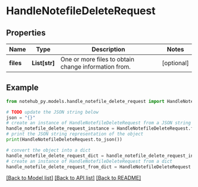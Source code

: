 # HandleNotefileDeleteRequest


## Properties

Name | Type | Description | Notes
------------ | ------------- | ------------- | -------------
**files** | **List[str]** | One or more files to obtain change information from. | [optional] 

## Example

```python
from notehub_py.models.handle_notefile_delete_request import HandleNotefileDeleteRequest

# TODO update the JSON string below
json = "{}"
# create an instance of HandleNotefileDeleteRequest from a JSON string
handle_notefile_delete_request_instance = HandleNotefileDeleteRequest.from_json(json)
# print the JSON string representation of the object
print(HandleNotefileDeleteRequest.to_json())

# convert the object into a dict
handle_notefile_delete_request_dict = handle_notefile_delete_request_instance.to_dict()
# create an instance of HandleNotefileDeleteRequest from a dict
handle_notefile_delete_request_from_dict = HandleNotefileDeleteRequest.from_dict(handle_notefile_delete_request_dict)
```
[[Back to Model list]](../README.md#documentation-for-models) [[Back to API list]](../README.md#documentation-for-api-endpoints) [[Back to README]](../README.md)


